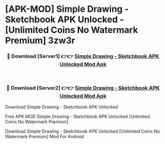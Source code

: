 # [APK-MOD] Simple Drawing - Sketchbook APK Unlocked - [Unlimited Coins No Watermark Premium] 3zw3r



<div align="center">
<h3>🔴 Download [Server1] 👉👉 <a href="https://momento.my/?title=Simple_Drawing_-_Sketchbook_APK_Unlocked">Simple Drawing - Sketchbook APK Unlocked Mod Apk</a></h3><br>

<h3>🔴 Download [Server2] 👉👉 <a href="https://momento.my/?title=Simple_Drawing_-_Sketchbook_APK_Unlocked">Simple Drawing - Sketchbook APK Unlocked Mod Apk</a></h3>
</div>



Download Simple Drawing - Sketchbook APK Unlocked 

Free APK MOD Simple Drawing - Sketchbook APK Unlocked [Unlimited Coins No Watermark Premium]

Download Simple Drawing - Sketchbook APK Unlocked [Unlimited Coins No Watermark Premium] Mod For Android
